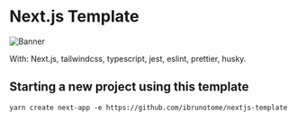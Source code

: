 # Next.js Template

![Banner](https://user-images.githubusercontent.com/4256471/111165484-d8d25000-857d-11eb-911e-3d660e115e7d.jpg)

With: Next.js, tailwindcss, typescript, jest, eslint, prettier, husky.

## Starting a new project using this template

`yarn create next-app -e https://github.com/ibrunotome/nextjs-template`